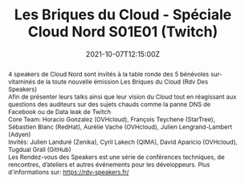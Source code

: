 ---
title: Les Briques du Cloud - Spéciale Cloud Nord S01E01 (Twitch)

event: Cloud Nord 2021
event_url: https://www.cloudnord.fr/programme2021

location: En ligne

summary: Table ronde - Les Rendez-vous des Speakers
abstract: "4 speakers de Cloud Nord sont invités à la table ronde des 5 bénévoles sur-vitaminés
de la toute nouvelle émission Les Briques du Cloud (Rdv Des Speakers)


Afin de présenter leurs talks ainsi que leur vision du Cloud tout en réagissant
aux questions des auditeurs sur des sujets chauds comme la panne DNS de Facebook ou de Data leak de Twitch


Core Team: Horacio Gonzalez (OVHcloud), François Teychene (StarTree), Sébastien Blanc (RedHat), Aurélie Vache (OVHcloud), Julien Lengrand-Lambert (Adyen)


Invités: Julien Landuré (Zenika), Cyril Lakech (QIMA), David Aparicio (OVHcloud), Tugdual Grall (GitHub)


Les Rendez-vous des Speakers est une série de conférences techniques, de rencontres, d’ateliers et autres événements pour les développeurs. Plus d'informations sur: https://rdv-speakers.fr/"

date: "2021-10-07T12:15:00Z"
date_end: "2021-10-07T13:15:00Z"
all_day: false

publishDate: "2021-10-06T12:00:00Z"

authors: [David Aparicio]
tags: [Cloud, Twitch]

featured: false

image:
  caption: 'Crédits: [**Cloud Nord 2021**](https://www.cloudnord.fr/programme2021)'
  focal_point: Right

links: 
- icon: youtube
  icon_pack: fab
  name: Youtube
  url: https://youtu.be/DkY1BA6M93g
- icon: twitch
  icon_pack: fab
  name: Twitch
  url: https://www.twitch.tv/videos/1169837703
- icon: twitter
  icon_pack: fab
  name: Twitter
  url: https://twitter.com/dadideo/status/1446073878304935940 
url_code: ""
url_pdf: ""
url_slides: ""
url_video: ""

slides: ""
projects: []
---